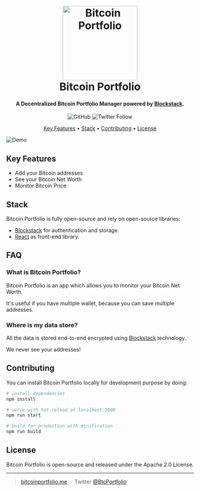 <h1 align="center">
  <br>
  <a href="https://bitcoinportfolio.me/"><img src="https://app.bitcoinportfolio.me/apple-icon.png" alt="Bitcoin Portfolio" width="200"></a>
  <br>
  Bitcoin Portfolio
  <br>
</h1>

<h4 align="center">A Decentralized Bitcoin Portfolio Manager powered by <a href="https://blockstack.org/" target="_blank">Blockstack</a>.</h4>

<p align="center">
  <img alt="GitHub" src="https://img.shields.io/github/license/Pierre-Gilles/bitcoin-portfolio-manager.svg">
  <img alt="Twitter Follow" src="https://img.shields.io/twitter/follow/BtcPortfolio.svg?style=social">
</p>

<p align="center">
  <a href="#key-features">Key Features</a> •
  <a href="#stack">Stack</a> •
  <a href="#how-to-use">Contributing</a> •
  <a href="#license">License</a>
</p>

![Demo](https://bitcoinportfolio.me/img/screenshot-main.jpg)

## Key Features

- Add your Bitcoin addresses
- See your Bitcoin Net Worth
- Monitor Bitcoin Price

## Stack

Bitcoin Portfolio is fully open-source and rely on open-source libraries:

- [Blockstack](https://github.com/blockstack/blockstack.js/) for authentication and storage.
- [React](https://fr.reactjs.org/) as front-end library.

## FAQ

### What is Bitcoin Portfolio?

Bitcoin Portfolio is an app which allows you to monitor your Bitcoin Net Worth.

It's useful if you have multiple wallet, because you can save multiple addresses.

### Where is my data store?

All the data is stored end-to-end encrypted using [Blockstack](https://blockstack.org/) technology.

We never see your addresses!

## Contributing

You can install Bitcoin Portfolio locally for development purpose by doing:

```bash
# install dependencies
npm install

# serve with hot reload at localhost:3000
npm run start

# build for production with minification
npm run build
```

## License

Bitcoin Portfolio is open-source and released under the Apache 2.0 License.

---

> [bitcoinportfolio.me](https://bitcoinportfolio.me/) &nbsp;&middot;&nbsp;
> Twitter [@BtcPortfolio](https://twitter.com/BtcPortfolio)
